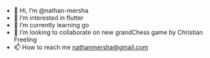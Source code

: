 - 👋 Hi, I’m @nathan-mersha
- 👀 I’m interested in flutter
- 🌱 I’m currently learning go
- 💞️ I’m looking to collaborate on new grandChess game by Christian Freeling
- 📫 How to reach me nathanmersha@gmail.com

<!---
nathan-mersha/nathan-mersha is a ✨ special ✨ repository because its `README.md` (this file) appears on your GitHub profile.
You can click the Preview link to take a look at your changes.
--->
